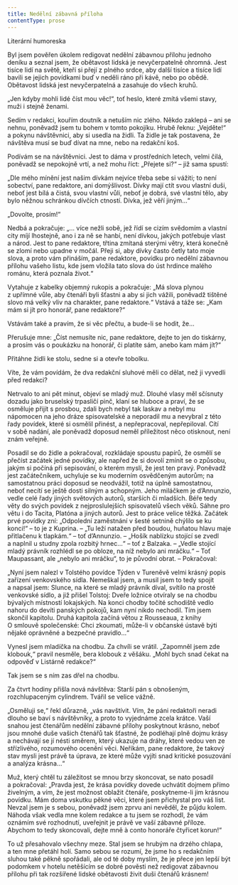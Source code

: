 ```yaml
---
title: Nedělní zábavná příloha
contentType: prose
---
```


Literární humoreska

Byl jsem pověřen úkolem redigovat nedělní zábavnou přílohu jednoho deníku a seznal jsem, že obětavost lidská je nevyčerpatelně ohromná. Jest tisíce lidí na světě, kteří si přejí z plného srdce, aby další tisíce a tisíce lidí bavili se jejich povídkami buď v neděli ráno při kávě, nebo po obědě. Obětavost lidská jest nevyčerpatelná a zasahuje do všech kruhů.

„Jen kdyby mohli lidé číst mou věc!“, toť heslo, které zmítá všemi stavy, muži i stejně ženami.

Sedím v redakci, kouřím doutník a netuším nic zlého. Někdo zaklepá – ani se nehnu, poněvadž jsem tu bohem v tomto pokojíku. Hrubě řeknu: „Vejděte!“ a pokynu návštěvnici, aby si usedla na židli. Ta židle je tak postavena, že návštěva musí se buď dívat na mne, nebo na redakční koš.

Podívám se na návštěvnici. Jest to dáma v prostředních letech, velmi čilá, poněvadž se nepokojně vrtí, a než mohu říct: „Přejete si?“ – již sama spustí:

„Dle mého mínění jest našim dívkám nejvíce třeba sebe si vážiti; to není sobectví, pane redaktore, ani domýšlivost. Dívky mají ctít svou vlastní duši, neboť jest bílá a čistá, svou vlastní vůli, neboť je dobrá, své vlastní tělo, aby bylo něžnou schránkou dívčích ctností. Dívka, jež věří jiným…“

„Dovolte, prosím!“

Nedbá a pokračuje: „… více nežli sobě, jež řídí se cizím svědomím a vlastní city míjí lhostejně, ano i za ně se hanbí, není dívkou, jakých potřebuje vlast a národ. Jest to pane redaktore, třtina zmítaná sterými větry, která konečně se zlomí nebo upadne v močál. Přeji si, aby dívky často četly tato moje slova, a proto vám přináším, pane redaktore, povídku pro nedělní zábavnou přílohu vašeho listu, kde jsem vložila tato slova do úst hrdince malého románu, která poznala život.“

Vytahuje z kabelky objemný rukopis a pokračuje: „Má slova plynou z upřímné vůle, aby čtenáři byli šťastni a aby si jich vážili, poněvadž tištěné slovo má velký vliv na charakter, pane redaktore.“ Vstává a táže se: „Kam mám si jít pro honorář, pane redaktore?“

Vstávám také a pravím, že si věc přečtu, a bude-li se hodit, že…

Přerušuje mne: „Číst nemusíte nic, pane redaktore, dejte to jen do tiskárny, a prosím vás o poukázku na honorář, či platíte sám, anebo kam mám jít?“

Přitáhne židli ke stolu, sedne si a otevře tobolku.

Víte, že vám povídám, že dva redakční sluhové měli co dělat, než ji vyvedli před redakci?

Netrvalo to ani pět minut, objeví se mladý muž. Dlouhé vlasy měl sčísnuty dozadu jako bruselský trpasličí pinč, klaní se hluboce a praví, že se osměluje přijít s prosbou, zdali bych nebyl tak laskav a nebyl mu nápomocen na jeho dráze spisovatelské a neporadil mu a nevybral z této řady povídek, které si osmělil přinést, a nepřepracoval, nepřepiloval. Cítí v sobě nadání, ale poněvadž doposud neměl příležitost něco otisknout, není znám veřejně.

Posadil se do židle a pokračoval, rozkládaje spoustu papírů, že osmělí se přečíst začátek jedné povídky, ale napřed že si dovolí zmínit se o způsobu, jakým si počíná při sepisování, o kterém myslí, že jest ten pravý. Poněvadž jest začátečníkem, uchyluje se ku moderním osvědčeným autorům; na samostatnou práci doposud se neodvážil, totiž na úplně samostatnou, neboť necítí se ještě dosti silným a schopným. Jeho miláčkem je d’Annunzio, vedle celé řady jiných světových autorů, starších či mladších. Béře tedy věty do svých povídek z nejproslulejších spisovatelů všech věků. Sáhne pro větu i do Tacita, Platóna a jiných autorů. Jest to práce velice těžká. Začátek prvé povídky zní: „Odpolední zaměstnání v šesté setnině chýlilo se ku konci!“ – to je z Kuprina. – „Tu leží natažen před boudou, huňatou hlavu maje přitlačenu k tlapkám.“ – toť d’Annunzio. – „Hošík nablízku stojící se zvedl a naplnil u studny zpola rozbitý hrnec…“ – toť z Balzaka. – „Vedle stojící mladý právník rozhlédl se po obloze, na níž nebylo ani mráčku.“ – Toť Maupassant, ale „nebylo ani mráčku“, to je původní obrat. – Pokračoval:

„Nyní jsem nalezl v Tolstého povídce Týden v Tureněvě velmi krásný popis zařízení venkovského sídla. Nemeškal jsem, a musil jsem to tedy spojit a napsal jsem: Slunce, na které se mladý právník díval, svítilo na prosté venkovské sídlo, a již přišel Tolstoj: Dveře ložnice otvíraly se na chodbu bývalých místností lokajských. Na konci chodby točité schodiště vedlo nahoru do devíti panských pokojů, kam nyní nikdo nechodil. Tím jsem skončil kapitolu. Druhá kapitola začíná větou z Rousseaua, z knihy O smlouvě společenské: Chci zkoumati, může-li v občanské ústavě býti nějaké oprávněné a bezpečné pravidlo…“

Vynesl jsem mladíčka na chodbu. Za chvíli se vrátil. „Zapomněl jsem zde klobouk,“ pravil nesměle, bera klobouk z věšáku. „Mohl bych snad čekat na odpověď v Listárně redakce?“

Tak jsem se s ním zas dřel na chodbu.

Za čtvrt hodiny přišla nová návštěva: Starší pán s obnošeným, rozchlupaceným cylindrem. Tvářil se velice vážně.

„Osměluji se,“ řekl důrazně, „vás navštívit. Vím, že páni redaktoři neradi dlouho se baví s návštěvníky, a proto to vyjednáme zcela krátce. Vaší snahou jest čtenářům nedělní zábavné přílohy poskytnout krásno, neboť jsou mnohé duše vašich čtenářů tak šťastné, že podléhají plně dojmu krásy a nechávají se jí nésti směrem, který ukazuje na dráhy, které vedou ven ze střízlivého, rozumového ocenění věci. Neříkám, pane redaktore, že takový stav mysli jest právě ta úprava, ze které může vyjíti snad kritické posuzování a analýza krásna…“

Muž, který chtěl tu záležitost se mnou brzy skoncovat, se nato posadil a pokračoval: „Pravda jest, že krása povídky dovede uchvátit dojmem přímo živelným, a vím, že jest možnost oblažit čtenáře, poskytneme-li jim krásnou povídku. Mám doma vskutku pěkné věci, které jsem přichystal pro váš list. Nevzal jsem je s sebou, poněvadž jsem zprvu ani nevěděl, že půjdu kolem. Náhoda však vedla mne kolem redakce a tu jsem se rozhodl, že vám oznámím své rozhodnutí, uveřejnit je právě ve vaší zábavné příloze. Abychom to tedy skoncovali, dejte mně à conto honoráře čtyřicet korun!“

To už přesahovalo všechny meze. Stal jsem se hrubým na drzého chlapa, a ten mne přetáhl holí. Samo sebou se rozumí, že jsme ho s redakčním sluhou také pěkně spořádali, ale od té doby myslím, že je přece jen lepší být podomkem v hotelu netěšícím se dobré pověsti než redigovat zábavnou přílohu při tak rozšířené lidské obětavosti živit duši čtenářů krásnem!
